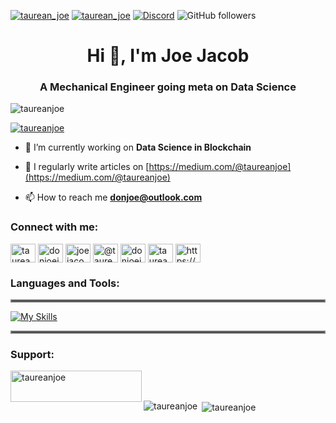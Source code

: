 <p align="left"> <a href="https://twitter.com/taurean_joe" target="blank"><img src="https://img.shields.io/twitter/follow/taurean_joe?logo=twitter&style=for-the-badge" alt="taurean_joe" /></a> 
<a href="https://www.linkedin.com/in/donjoejacob/" target="blank"><img src="https://img.shields.io/badge/LinkedIn-0077B5?style=for-the-badge&logo=linkedin&logoColor=white" alt="taurean_joe" /></a>
<a href="https://discord.gg/xDrRDTsZTw" target="blank"><img alt="Discord" src="https://img.shields.io/discord/712707649828945921?color=red&label=Join%20Discord%20Community&logo=discord&style=for-the-badge"></a>
<img alt="GitHub followers" src="https://img.shields.io/github/followers/taureanjoe?color=green&logo=github&style=for-the-badge"></p>


<h1 align="center">Hi 👋, I'm Joe Jacob</h1>
<h3 align="center">A Mechanical Engineer going meta on Data Science</h3>

<p align="left"> <img src="https://komarev.com/ghpvc/?username=taureanjoe&label=Profile%20views&color=0e75b6&style=flat" alt="taureanjoe" /> </p>

<p align="left"> <a href="https://github.com/ryo-ma/github-profile-trophy"><img src="https://github-profile-trophy.vercel.app/?username=taureanjoe" alt="taureanjoe" /></a> </p>



- 🔭 I’m currently working on **Data Science in Blockchain**

- 📝 I regularly write articles on [https://medium.com/@taureanjoe](https://medium.com/@taureanjoe)

- 📫 How to reach me **donjoe@outlook.com**

<h3 align="left">Connect with me:</h3>
<p align="left">
<a href="https://twitter.com/taurean_joe" target="blank"><img align="center" src="https://raw.githubusercontent.com/rahuldkjain/github-profile-readme-generator/master/src/images/icons/Social/twitter.svg" alt="taurean_joe" height="30" width="40" /></a>
<a href="https://linkedin.com/in/donjoejacob" target="blank"><img align="center" src="https://raw.githubusercontent.com/rahuldkjain/github-profile-readme-generator/master/src/images/icons/Social/linked-in-alt.svg" alt="donjoejacob" height="30" width="40" /></a>
<a href="https://kaggle.com/joejacob94" target="blank"><img align="center" src="https://raw.githubusercontent.com/rahuldkjain/github-profile-readme-generator/master/src/images/icons/Social/kaggle.svg" alt="joejacob94" height="30" width="40" /></a>
<a href="https://medium.com/@taureanjoe" target="blank"><img align="center" src="https://raw.githubusercontent.com/rahuldkjain/github-profile-readme-generator/master/src/images/icons/Social/medium.svg" alt="@taureanjoe" height="30" width="40" /></a>
<a href="https://www.hackerrank.com/donjoejacob" target="blank"><img align="center" src="https://raw.githubusercontent.com/rahuldkjain/github-profile-readme-generator/master/src/images/icons/Social/hackerrank.svg" alt="donjoejacob" height="30" width="40" /></a>
<a href="https://www.leetcode.com/taureanjoe" target="blank"><img align="center" src="https://raw.githubusercontent.com/rahuldkjain/github-profile-readme-generator/master/src/images/icons/Social/leet-code.svg" alt="taureanjoe" height="30" width="40" /></a>
<a href="https://discord.gg/https://discord.gg/xDrRDTsZTw" target="blank"><img align="center" src="https://raw.githubusercontent.com/rahuldkjain/github-profile-readme-generator/master/src/images/icons/Social/discord.svg" alt="https://discord.gg/xDrRDTsZTw" height="30" width="40" /></a>
</p>

<h3 align="left">Languages and Tools:</h3>
<hr style="border:2px solid gray">

[![My Skills](https://skillicons.dev/icons?i=aws,pytorch,tensorflow,py,php,mysql,matlab,latex,linux,powershell,ai,html,heroku,git,flask,figma,discord,css,autocad,flutter&perline=3)](https://skillicons.dev)
<hr style="border:2px solid gray">


<h3 align="left">Support:</h3>
<p><a href="https://www.buymeacoffee.com/taureanjoe"> <img align="left" src="https://cdn.buymeacoffee.com/buttons/v2/default-yellow.png" height="50" width="210" alt="taureanjoe" /></a></p><br><br>

<p><img align="left" src="https://github-readme-stats.vercel.app/api/top-langs?username=taureanjoe&show_icons=true&locale=en&layout=compact" alt="taureanjoe" /></p>



<p>&nbsp;<img align="center" src="https://github-readme-stats.vercel.app/api?username=taureanjoe&show_icons=true&locale=en" alt="taureanjoe" /></p>
